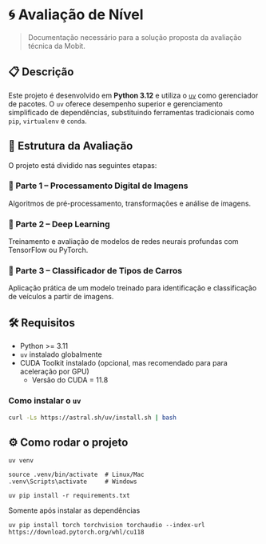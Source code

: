 # 🌀 Avaliação de Nível

> Documentação necessário para a solução proposta da avaliação técnica da Mobit. 

## 📋 Descrição

Este projeto é desenvolvido em **Python 3.12** e utiliza o [`uv`](https://github.com/astral-sh/uv) como gerenciador de pacotes. O `uv` oferece desempenho superior e gerenciamento simplificado de dependências, substituindo ferramentas tradicionais como `pip`, `virtualenv` e `conda`.

## 🧱 Estrutura da Avaliação

O projeto está dividido nas seguintes etapas:

### 🔹 Parte 1 – Processamento Digital de Imagens
Algoritmos de pré-processamento, transformações e análise de imagens.

### 🔹 Parte 2 – Deep Learning
Treinamento e avaliação de modelos de redes neurais profundas com TensorFlow ou PyTorch.

### 🔹 Parte 3 – Classificador de Tipos de Carros
Aplicação prática de um modelo treinado para identificação e classificação de veículos a partir de imagens.

## 🛠️ Requisitos

- Python >= 3.11
- `uv` instalado globalmente
- CUDA Toolkit instalado (opcional, mas recomendado para para aceleração por GPU)
  - Versão do CUDA = 11.8

### Como instalar o `uv`

```bash
curl -Ls https://astral.sh/uv/install.sh | bash 
```

## ⚙️ Como rodar o projeto

```
uv venv
```

```
source .venv/bin/activate  # Linux/Mac
.venv\Scripts\activate     # Windows
```

```
uv pip install -r requirements.txt
```

Somente após instalar as dependências
```
uv pip install torch torchvision torchaudio --index-url https://download.pytorch.org/whl/cu118
```